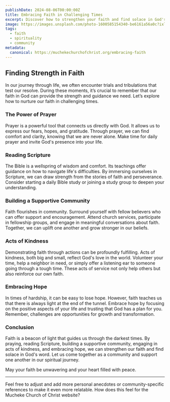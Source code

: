 ```yaml
---
publishDate: 2024-08-06T00:00:00Z
title: Embracing Faith in Challenging Times
excerpt: Discover how to strengthen your faith and find solace in God's word during life's toughest moments.
image: https://images.unsplash.com/photo-1600585154340-be6161a56a0c?ixlib=rb-4.0.3&ixid=M3wxMjA3fDB8MHxwaG90by1wYWdlfHx8fGVufDB8fHx8fA%3D%3D&auto=format&fit=crop&w=2070&q=80
tags:
  - faith
  - spirituality
  - community
metadata:
  canonical: https://muchekechurchofchrist.org/embracing-faith
---
```


## Finding Strength in Faith

In our journey through life, we often encounter trials and tribulations that test our resolve. During these moments, it’s crucial to remember that our faith in God can provide the strength and guidance we need. Let’s explore how to nurture our faith in challenging times.

### The Power of Prayer

Prayer is a powerful tool that connects us directly with God. It allows us to express our fears, hopes, and gratitude. Through prayer, we can find comfort and clarity, knowing that we are never alone. Make time for daily prayer and invite God's presence into your life.

### Reading Scripture

The Bible is a wellspring of wisdom and comfort. Its teachings offer guidance on how to navigate life's difficulties. By immersing ourselves in Scripture, we can draw strength from the stories of faith and perseverance. Consider starting a daily Bible study or joining a study group to deepen your understanding.

### Building a Supportive Community

Faith flourishes in community. Surround yourself with fellow believers who can offer support and encouragement. Attend church services, participate in fellowship groups, and engage in meaningful conversations about faith. Together, we can uplift one another and grow stronger in our beliefs.

### Acts of Kindness

Demonstrating faith through actions can be profoundly fulfilling. Acts of kindness, both big and small, reflect God's love in the world. Volunteer your time, help a neighbor in need, or simply offer a listening ear to someone going through a tough time. These acts of service not only help others but also reinforce our own faith.

### Embracing Hope

In times of hardship, it can be easy to lose hope. However, faith teaches us that there is always light at the end of the tunnel. Embrace hope by focusing on the positive aspects of your life and trusting that God has a plan for you. Remember, challenges are opportunities for growth and transformation.

### Conclusion

Faith is a beacon of light that guides us through the darkest times. By praying, reading Scripture, building a supportive community, engaging in acts of kindness, and embracing hope, we can strengthen our faith and find solace in God's word. Let us come together as a community and support one another in our spiritual journey.

May your faith be unwavering and your heart filled with peace.

---

Feel free to adjust and add more personal anecdotes or community-specific references to make it even more relatable. How does this feel for the Mucheke Church of Christ website?
